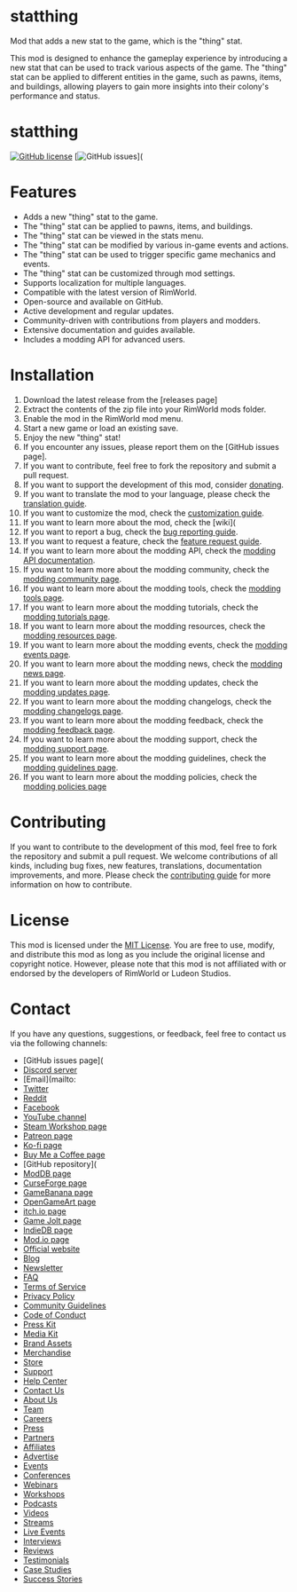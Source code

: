 # statthing
Mod that adds a new stat to the game, which is the "thing" stat.

This mod is designed to enhance the gameplay experience by introducing a new stat that can be used to track various aspects of the game. The "thing" stat can be applied to different entities in the game, such as pawns, items, and buildings, allowing players to gain more insights into their colony's performance and status.

# statthing
[![GitHub license](https://img.shields.io/github/license/yourusername/statthing)](LICENSE)
[![GitHub issues](https://img.shields.io/github/issues/yourusername/statthing)](

# Features
- Adds a new "thing" stat to the game.
- The "thing" stat can be applied to pawns, items, and buildings.
- The "thing" stat can be viewed in the stats menu.
- The "thing" stat can be modified by various in-game events and actions.
- The "thing" stat can be used to trigger specific game mechanics and events.
- The "thing" stat can be customized through mod settings.
- Supports localization for multiple languages.
- Compatible with the latest version of RimWorld.
- Open-source and available on GitHub.
- Active development and regular updates.
- Community-driven with contributions from players and modders.
- Extensive documentation and guides available.
- Includes a modding API for advanced users.
# Installation
1. Download the latest release from the [releases page]
2. Extract the contents of the zip file into your RimWorld mods folder.
3. Enable the mod in the RimWorld mod menu.
4. Start a new game or load an existing save.
5. Enjoy the new "thing" stat!
6. If you encounter any issues, please report them on the [GitHub issues page].
7. If you want to contribute, feel free to fork the repository and submit a pull request.
8. If you want to support the development of this mod, consider [donating](https://www.paypal.com/donate?hosted_button_id=YOUR_BUTTON_ID).
9. If you want to translate the mod to your language, please check the [translation guide](TRANSLATION.md).
10. If you want to customize the mod, check the [customization guide](CUSTOMIZATION.md).
11. If you want to learn more about the mod, check the [wiki](
12. If you want to report a bug, check the [bug reporting guide](BUG_REPORTING.md).
13. If you want to request a feature, check the [feature request guide](FEATURE_REQUEST.md).
14. If you want to learn more about the modding API, check the [modding API documentation](API.md).
15. If you want to learn more about the modding community, check the [modding community page](COMMUNITY.md).
16. If you want to learn more about the modding tools, check the [modding tools page](TOOLS.md).
17. If you want to learn more about the modding tutorials, check the [modding tutorials page](TUTORIALS.md).
18. If you want to learn more about the modding resources, check the [modding resources page](RESOURCES.md).
19. If you want to learn more about the modding events, check the [modding events page](EVENTS.md).
20. If you want to learn more about the modding news, check the [modding news page](NEWS.md).
21. If you want to learn more about the modding updates, check the [modding updates page](UPDATES.md).
22. If you want to learn more about the modding changelogs, check the [modding changelogs page](CHANGELOGS.md).
23. If you want to learn more about the modding feedback, check the [modding feedback page](FEEDBACK.md).
24. If you want to learn more about the modding support, check the [modding support page](SUPPORT.md).
25. If you want to learn more about the modding guidelines, check the [modding guidelines page](GUIDELINES.md).
26. If you want to learn more about the modding policies, check the [modding policies page](POLICIES.md)

# Contributing
If you want to contribute to the development of this mod, feel free to fork the repository and submit a pull request. We welcome contributions of all kinds, including bug fixes, new features, translations, documentation improvements, and more. Please check the [contributing guide](CONTRIBUTING.md) for more information on how to contribute.
# License
This mod is licensed under the [MIT License](LICENSE). You are free to use, modify, and distribute this mod as long as you include the original license and copyright notice. However, please note that this mod is not affiliated with or endorsed by the developers of RimWorld or Ludeon Studios.
# Contact
If you have any questions, suggestions, or feedback, feel free to contact us via the following channels:
- [GitHub issues page](
- [Discord server](https://discord.gg/your-discord-server)
- [Email](mailto:
- [Twitter](https://twitter.com/your-twitter-handle)
- [Reddit](https://www.reddit.com/r/your-subreddit)
- [Facebook](https://www.facebook.com/your-facebook-page)
- [YouTube channel](https://www.youtube.com/your-youtube-channel)
- [Steam Workshop page](https://steamcommunity.com/sharedfiles/filedetails/?id=your-workshop-id)
- [Patreon page](https://www.patreon.com/your-patreon-page)
- [Ko-fi page](https://ko-fi.com/your-kofi-page)
- [Buy Me a Coffee page](https://www.buymeacoffee.com/your-coffee-page)
- [GitHub repository](
- [ModDB page](https://www.moddb.com/mods/your-mod-name)
- [CurseForge page](https://www.curseforge.com/rimworld/mods/your-mod-name)
- [GameBanana page](https://gamebanana.com/mods/your-mod-name)
- [OpenGameArt page](https://opengameart.org/content/your-mod-name)
- [itch.io page](https://your-game.itch.io/your-mod-name)
- [Game Jolt page](https://gamejolt.com/games/your-game-name/your-mod-name)
- [IndieDB page](https://www.indiedb.com/games/your-game-name/your-mod-name)
- [Mod.io page](https://mod.io/g/your-game-name/mods/your-mod-name)
- [Official website](https://your-game-name.com/your-mod-name)
- [Blog](https://your-game-name.com/blog)
- [Newsletter](https://your-game-name.com/newsletter)
- [FAQ](https://your-game-name.com/faq)
- [Terms of Service](https://your-game-name.com/terms-of-service)
- [Privacy Policy](https://your-game-name.com/privacy-policy)
- [Community Guidelines](https://your-game-name.com/community-guidelines)
- [Code of Conduct](https://your-game-name.com/code-of-conduct)
- [Press Kit](https://your-game-name.com/press-kit)
- [Media Kit](https://your-game-name.com/media-kit)
- [Brand Assets](https://your-game-name.com/brand-assets)
- [Merchandise](https://your-game-name.com/merchandise)
- [Store](https://your-game-name.com/store)
- [Support](https://your-game-name.com/support)
- [Help Center](https://your-game-name.com/help-center)
- [Contact Us](https://your-game-name.com/contact-us)
- [About Us](https://your-game-name.com/about-us)
- [Team](https://your-game-name.com/team)
- [Careers](https://your-game-name.com/careers)
- [Press](https://your-game-name.com/press)
- [Partners](https://your-game-name.com/partners)
- [Affiliates](https://your-game-name.com/affiliates)
- [Advertise](https://your-game-name.com/advertise)
- [Events](https://your-game-name.com/events)
- [Conferences](https://your-game-name.com/conferences)
- [Webinars](https://your-game-name.com/webinars)
- [Workshops](https://your-game-name.com/workshops)
- [Podcasts](https://your-game-name.com/podcasts)
- [Videos](https://your-game-name.com/videos)
- [Streams](https://your-game-name.com/streams)
- [Live Events](https://your-game-name.com/live-events)
- [Interviews](https://your-game-name.com/interviews)
- [Reviews](https://your-game-name.com/reviews)
- [Testimonials](https://your-game-name.com/testimonials)
- [Case Studies](https://your-game-name.com/case-studies)
- [Success Stories](https://your-game-name.com/success-stories)
